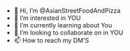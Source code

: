 - 👋 Hi, I’m @AsianStreetFoodAndPizza
- 👀 I’m interested in YOU
- 🌱 I’m currently learning about You
- 💞️ I’m looking to collaborate on in YOU
- 📫 How to reach my DM'S

<!---
AsianStreetFoodAndPizza/AsianStreetFoodAndPizza is a ✨ special ✨ repository because its `README.md` (this file) appears on your GitHub profile.
You can click the Preview link to take a look at your changes.
--->
